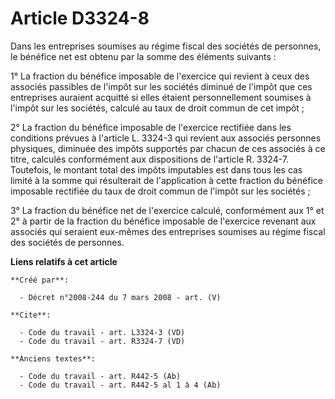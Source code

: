 # Article D3324-8

Dans les entreprises soumises au régime fiscal des sociétés de personnes, le bénéfice net est obtenu par la somme des
éléments suivants : 

1° La fraction du bénéfice imposable de l'exercice qui revient à ceux des associés passibles de l'impôt sur les sociétés
diminué de l'impôt que ces entreprises auraient acquitté si elles étaient personnellement soumises à l'impôt sur les
sociétés, calculé au taux de droit commun de cet impôt ; 

2° La fraction du bénéfice imposable de l'exercice rectifiée dans les conditions prévues à l'article L. 3324-3 qui revient
aux associés personnes physiques, diminuée des impôts supportés par chacun de ces associés à ce titre, calculés conformément
aux dispositions de l'article R. 3324-7. Toutefois, le montant total des impôts imputables est dans tous les cas limité à la
somme qui résulterait de l'application à cette fraction du bénéfice imposable rectifiée du taux de droit commun de l'impôt
sur les sociétés ; 

3° La fraction du bénéfice net de l'exercice calculé, conformément aux 1° et 2° à partir de la fraction du bénéfice imposable
de l'exercice revenant aux associés qui seraient eux-mêmes des entreprises soumises au régime fiscal des sociétés de
personnes.

**Liens relatifs à cet article**

	**Créé par**:

	  - Décret n°2008-244 du 7 mars 2008 - art. (V)

	**Cite**:

	  - Code du travail - art. L3324-3 (VD)
	  - Code du travail - art. R3324-7 (VD)

	**Anciens textes**:

	  - Code du travail - art. R442-5 (Ab)
	  - Code du travail - art. R442-5 al 1 à 4 (Ab)
